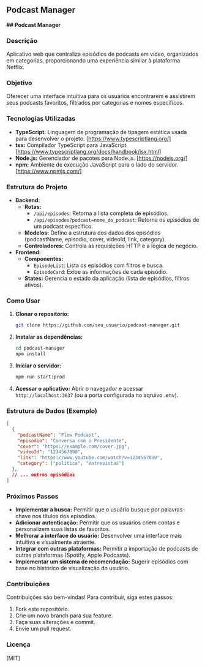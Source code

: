 ## Podcast Manager

**## Podcast Manager**

### Descrição

Aplicativo web que centraliza episódios de podcasts em vídeo, organizados em categorias, proporcionando uma experiência similar à plataforma Netflix.

### Objetivo

Oferecer uma interface intuitiva para os usuários encontrarem e assistirem seus podcasts favoritos, filtrados por categorias e nomes específicos.

### Tecnologias Utilizadas

* **TypeScript:** Linguagem de programação de tipagem estática usada para desenvolver o projeto. [https://www.typescriptlang.org/]
* **tsx:** Compilador TypeScript para JavaScript. [https://www.typescriptlang.org/docs/handbook/jsx.html]
* **Node.js:** Gerenciador de pacotes para Node.js. [https://nodejs.org/]
* **npm:** Ambiente de execução JavaScript para o lado do servidor. [https://www.npmjs.com/]

### Estrutura do Projeto

* **Backend:**
    * **Rotas:**
        * `/api/episodes`: Retorna a lista completa de episódios.
        * `/api/episodes?podcast=nome_do_podcast`: Retorna os episódios de um podcast específico.
    * **Modelos:** Define a estrutura dos dados dos episódios (podcastName, episodio, cover, videoId, link, category).
    * **Controladores:** Controla as requisições HTTP e a lógica de negócio.
* **Frontend:**
    * **Componentes:**
        * `EpisodeList`: Lista os episódios com filtros e busca.
        * `EpisodeCard`: Exibe as informações de cada episódio.
    * **States:** Gerencia o estado da aplicação (lista de episódios, filtros ativos).

### Como Usar

1. **Clonar o repositório:**
   ```bash
   git clone https://github.com/seu_usuario/podcast-manager.git
   ```
2. **Instalar as dependências:**
   ```bash
   cd podcast-manager
   npm install
   ```
3. **Iniciar o servidor:**
   ```bash
   npm run start:prod
   ```
4. **Acessar o aplicativo:**
   Abrir o navegador e acessar `http://localhost:3637` (ou a porta configurada no aqruivo .env).

### Estrutura de Dados (Exemplo)

```json
[
  {
    "podcastName": "Flow Podcast",
    "episodio": "Conversa com o Presidente",
    "cover": "https://example.com/cover.jpg",
    "videoId": "1234567890",
    "link": "https://www.youtube.com/watch?v=1234567890",
    "category": ["política", "entrevistas"]
  },
  // ... outros episódios
]
```

### Próximos Passos

* **Implementar a busca:** Permitir que o usuário busque por palavras-chave nos títulos dos episódios.
* **Adicionar autenticação:** Permitir que os usuários criem contas e personalizem suas listas de favoritos.
* **Melhorar a interface do usuário:** Desenvolver uma interface mais intuitiva e visualmente atraente.
* **Integrar com outras plataformas:** Permitir a importação de podcasts de outras plataformas (Spotify, Apple Podcasts).
* **Implementar um sistema de recomendação:** Sugerir episódios com base no histórico de visualização do usuário.

### Contribuições

Contribuições são bem-vindas! Para contribuir, siga estes passos:

1. Fork este repositório.
2. Crie um novo branch para sua feature.
3. Faça suas alterações e commit.
4. Envie um pull request.

### Licença
[MIT]